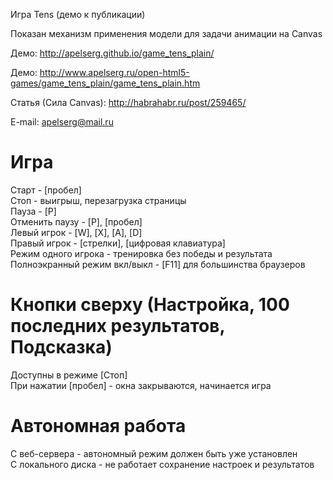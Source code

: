 ﻿Игра Tens (демо к публикации)

Показан механизм применения модели для задачи анимации на Canvas

Демо: http://apelserg.github.io/game_tens_plain/

Демо: http://www.apelserg.ru/open-html5-games/game_tens_plain/game_tens_plain.htm

Статья (Сила Canvas): http://habrahabr.ru/post/259465/

E-mail: apelserg@mail.ru


Игра
====

Старт - [пробел]<br/>
Стоп - выигрыш, перезагрузка страницы<br/>
Пауза - [P]<br/>
Отменить паузу - [P], [пробел]<br/>
Левый игрок - [W], [X], [A], [D]<br/>
Правый игрок - [стрелки], [цифровая клавиатура]<br/>
Режим одного игрока - тренировка без победы и результата<br/>
Полноэкранный режим вкл/выкл - [F11] для большинства браузеров<br/>

Кнопки сверху (Настройка, 100 последних результатов, Подсказка)
===============================================================

Доступны в режиме [Стоп]<br/>
При нажатии [пробел] - окна закрываются, начинается игра<br/>


Автономная работа
=================

С веб-сервера - автономный режим должен быть уже установлен<br/>
С локального диска - не работает сохранение настроек и результатов<br/>
